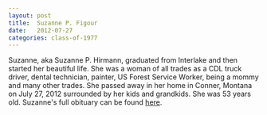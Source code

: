 ```yaml
---
layout: post
title:  Suzanne P. Figour
date:   2012-07-27
categories: class-of-1977
---
```

Suzanne, aka Suzanne P. Hirmann, graduated from Interlake and then started her beautiful life. She was a woman of all trades as a CDL truck driver, dental technician, painter, US Forest Service Worker, being a mommy and many other trades.  She passed away in her home in Conner, Montana on July 27, 2012 surrounded by her kids and grandkids.  She was 53 years old.  Suzanne's full obituary can be found [here](http://tinyurl.com/z8kdj4j).

